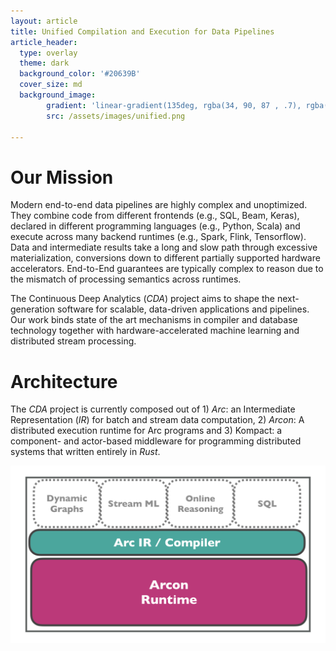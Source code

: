 ```yaml
---
layout: article
title: Unified Compilation and Execution for Data Pipelines
article_header:
  type: overlay
  theme: dark
  background_color: '#20639B'
  cover_size: md
  background_image:
        gradient: 'linear-gradient(135deg, rgba(34, 90, 87 , .7), rgba(139, 34, 139, .7))'
        src: /assets/images/unified.png

---
```


Our Mission
========

Modern end-to-end data pipelines are highly complex and unoptimized. They combine code from different frontends (e.g., SQL, Beam, Keras), declared in different programming languages (e.g., Python, Scala) and execute across many backend runtimes (e.g., Spark, Flink, Tensorflow). Data and intermediate results take a long and slow path through excessive materialization, conversions down to different partially supported hardware accelerators. End-to-End guarantees are typically complex to reason due to the mismatch of processing semantics across runtimes.

The Continuous Deep Analytics (*CDA*) project aims to shape the next-generation software for scalable, data-driven applications and pipelines. Our work binds state of the art mechanisms in compiler and database technology together with 
hardware-accelerated machine learning and distributed stream processing. 


Architecture
==========

The *CDA* project is currently composed out of 1) *Arc*: an Intermediate Representation (*IR*) for batch and stream data computation, 2) *Arcon*: A distributed execution runtime for Arc programs and 3) Kompact: a component- and actor-based middleware for programming distributed systems that written entirely in *Rust*.

![Architecture of CDA](/assets/images/overview.png)


	